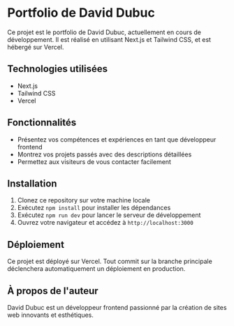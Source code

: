 # Portfolio de David Dubuc

Ce projet est le portfolio de David Dubuc, actuellement en cours de développement. Il est réalisé en utilisant Next.js et Tailwind CSS, et est hébergé sur Vercel.

## Technologies utilisées
- Next.js
- Tailwind CSS
- Vercel

## Fonctionnalités
- Présentez vos compétences et expériences en tant que développeur frontend
- Montrez vos projets passés avec des descriptions détaillées
- Permettez aux visiteurs de vous contacter facilement

## Installation
1. Clonez ce repository sur votre machine locale
2. Exécutez `npm install` pour installer les dépendances
3. Exécutez `npm run dev` pour lancer le serveur de développement
4. Ouvrez votre navigateur et accédez à `http://localhost:3000`

## Déploiement
Ce projet est déployé sur Vercel. Tout commit sur la branche principale déclenchera automatiquement un déploiement en production.

## À propos de l'auteur
David Dubuc est un développeur frontend passionné par la création de sites web innovants et esthétiques.